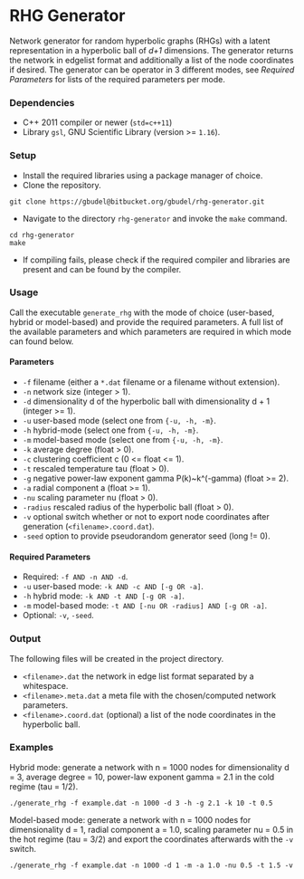 # RHG Generator #

Network generator for random hyperbolic graphs (RHGs) with a latent representation in a hyperbolic ball of *d+1* dimensions. The generator returns the network in edgelist format and additionally a list of the node coordinates if desired. The generator can be operator in 3 different modes, see *Required Parameters* for lists of the required parameters per mode.

### Dependencies
- C++ 2011 compiler or newer (`std=c++11`)
- Library `gsl`, GNU Scientific Library (version >= `1.16`).

### Setup
- Install the required libraries using a package manager of choice.
- Clone the repository.
``` 
git clone https://gbudel@bitbucket.org/gbudel/rhg-generator.git 
```
- Navigate to the directory `rhg-generator` and invoke the `make` command.
```
cd rhg-generator
make
```
- If compiling fails, please check if the required compiler and libraries are present and can be found by the compiler.

### Usage
Call the executable `generate_rhg` with the mode of choice (user-based, hybrid or model-based) and provide the required parameters. A full list of the available parameters and which parameters are required in which mode can found below.

#### Parameters
* `-f` 		filename (either a `*.dat` filename or a filename without extension).
* `-n` 		network size (integer > 1).
* `-d` 		dimensionality d of the hyperbolic ball with dimensionality d + 1 (integer >= 1).
* `-u`		user-based mode (select one from `{-u, -h, -m}`.
* `-h`		hybrid-mode (select one from `{-u, -h, -m}`.
* `-m` 		model-based mode (select one from `{-u, -h, -m}`.
* `-k`		average degree <k> (float > 0). 
* `-c`		clustering coefficient c (0 <= float <= 1). 
* `-t` 		rescaled temperature tau (float > 0).
* `-g` 		negative power-law exponent gamma P(k)~k^(-gamma) (float >= 2).
* `-a` 		radial component a (float >= 1).
* `-nu`		scaling parameter nu (float > 0).
* `-radius`	rescaled radius of the hyperbolic ball (float > 0).
* `-v` 		optional switch whether or not to export node coordinates after generation (`<filename>.coord.dat`).
* `-seed` 	option to provide pseudorandom generator seed (long != 0).

#### Required Parameters
* Required: `-f AND -n AND -d`.
* `-u` user-based mode: `-k AND -c AND [-g OR -a]`.
* `-h` hybrid mode: `-k AND -t AND [-g OR -a]`.
* `-m` model-based mode: `-t AND [-nu OR -radius] AND [-g OR -a]`.
* Optional: `-v`, `-seed`.

### Output
The following files will be created in the project directory.

* `<filename>.dat` 		the network in edge list format separated by a whitespace.
* `<filename>.meta.dat` 	a meta file with the chosen/computed network parameters.
* `<filename>.coord.dat`	(optional) a list of the node coordinates in the hyperbolic ball.

### Examples
Hybrid mode: generate a network with n = 1000 nodes for dimensionality d = 3, average degree <k> = 10, power-law exponent gamma = 2.1 in the cold regime (tau = 1/2).
```
./generate_rhg -f example.dat -n 1000 -d 3 -h -g 2.1 -k 10 -t 0.5
```

Model-based mode: generate a network with n = 1000 nodes for dimensionality d = 1, radial component a = 1.0, scaling parameter nu = 0.5 in the hot regime (tau = 3/2) and export the coordinates afterwards with the `-v` switch.
```
./generate_rhg -f example.dat -n 1000 -d 1 -m -a 1.0 -nu 0.5 -t 1.5 -v
```